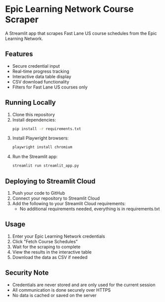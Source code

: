 # Epic Learning Network Course Scraper

A Streamlit app that scrapes Fast Lane US course schedules from the Epic Learning Network.

## Features

- Secure credential input
- Real-time progress tracking
- Interactive data table display
- CSV download functionality
- Filters for Fast Lane US courses only

## Running Locally

1. Clone this repository
2. Install dependencies:
   ```bash
   pip install -r requirements.txt
   ```
3. Install Playwright browsers:
   ```bash
   playwright install chromium
   ```
4. Run the Streamlit app:
   ```bash
   streamlit run streamlit_app.py
   ```

## Deploying to Streamlit Cloud

1. Push your code to GitHub
2. Connect your repository to Streamlit Cloud
3. Add the following to your Streamlit Cloud requirements:
   - No additional requirements needed, everything is in requirements.txt

## Usage

1. Enter your Epic Learning Network credentials
2. Click "Fetch Course Schedules"
3. Wait for the scraping to complete
4. View the results in the interactive table
5. Download the data as CSV if needed

## Security Note

- Credentials are never stored and are only used for the current session
- All communication is done securely over HTTPS
- No data is cached or saved on the server